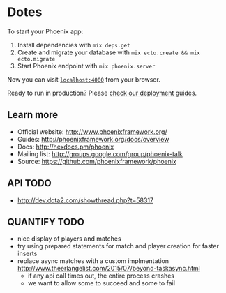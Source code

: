 # Dotes

To start your Phoenix app:

  1. Install dependencies with `mix deps.get`
  2. Create and migrate your database with `mix ecto.create && mix ecto.migrate`
  3. Start Phoenix endpoint with `mix phoenix.server`

Now you can visit [`localhost:4000`](http://localhost:4000) from your browser.

Ready to run in production? Please [check our deployment guides](http://www.phoenixframework.org/docs/deployment).

## Learn more

  * Official website: http://www.phoenixframework.org/
  * Guides: http://phoenixframework.org/docs/overview
  * Docs: http://hexdocs.pm/phoenix
  * Mailing list: http://groups.google.com/group/phoenix-talk
  * Source: https://github.com/phoenixframework/phoenix

## API TODO
- http://dev.dota2.com/showthread.php?t=58317

## QUANTIFY TODO
- nice display of players and matches
- try using prepared statements for match and player creation for faster inserts
- replace async matches with a custom implmentation http://www.theerlangelist.com/2015/07/beyond-taskasync.html
  - if any api call times out, the entire process crashes
  - we want to allow some to succeed and some to fail
